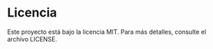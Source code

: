 # Licencia
Este proyecto está bajo la licencia MIT. Para más detalles, consulte el archivo LICENSE.
